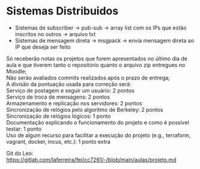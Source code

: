 # Sistemas Distribuidos

- Sistemas de subscriber -> pub-sub -> array list com os IPs que estão inscritos no outros -> arquivo txt
- Sistemas de mensagem direta -> msgpack -> envia mensagem direta ao IP que deseja ser feito


Só receberão notas os projetos que forem apresentados no último dia de aula e que tiverem tanto o repositório quanto o arquivo zip entregues no Moodle; <br>
Não serão avaliados commits realizados após o prazo de entrega;<br>
A divisão da pontuação usada para correção será:<br>
Serviço de postagem e seguir um usuário: 2 pontos<br>
Serviço de troca de mensagens: 2 pontos<br>
Armazenamento e replicação nos servidores: 2 pontos<br>
Sincronização de relógios pelo algoritmo de Berkeley: 2 pontos<br>
Sincronização de relógios lógicos: 1 ponto<br>
Documentação explicando o funcionamento do projeto e como é possível testar: 1 ponto<br>
Uso de algum recurso para facilitar a execução do projeto (e.g., terraform, vagrant, docker, incus, etc.): 1 ponto extra<br>

Git do Leo: https://gitlab.com/laferreira/fei/cc7261/-/blob/main/aulas/projeto.md

